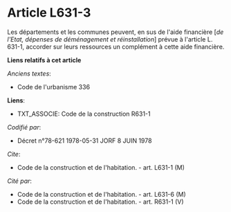 # Article L631-3

Les départements et les communes peuvent, en sus de l'aide financière [*de l'Etat, dépenses de déménagement et
réinstallation*] prévue à l'article L. 631-1, accorder sur leurs ressources un complément à cette aide financière.

**Liens relatifs à cet article**

_Anciens textes_:

  - Code de l'urbanisme 336

**Liens**:

  - TXT_ASSOCIE: Code de la construction R631-1

_Codifié par_:

  - Décret n°78-621 1978-05-31 JORF 8 JUIN 1978

_Cite_:

  - Code de la construction et de l'habitation. - art. L631-1 (M)

_Cité par_:

  - Code de la construction et de l'habitation. - art. L631-6 (M)
  - Code de la construction et de l'habitation. - art. R631-1 (V)
